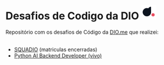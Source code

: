 <h1> Desafios de Codigo da DIO <img src="img/diome.png" width="40px" href="https://web.dio.me"></h1>
Repositório com os desafios de Código da <a href="https://web.dio.me">DIO.me</a> que realizei:</br></br>

- <a href="./SQUADIO">SQUADIO</a> (matriculas encerradas)
- <a href="./Pyvivo">Python AI Backend Developer (vivo)</a>
